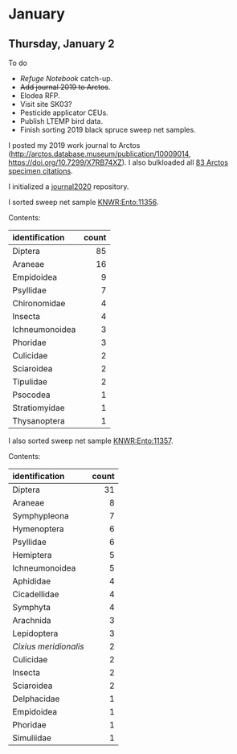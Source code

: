 # January

## Thursday, January 2

To do

* *Refuge Notebook* catch-up.
* ~~Add journal 2019 to Arctos~~.
* Elodea RFP.
* Visit site SK03?
* Pesticide applicator CEUs.
* Publish LTEMP bird data.
* Finish sorting 2019 black spruce sweep net samples.

I posted my 2019 work journal to Arctos (<http://arctos.database.museum/publication/10009014>, <https://doi.org/10.7299/X7RB74XZ>). I also bulkloaded all [83 Arctos specimen citations](http://arctos.database.museum/SpecimenResults.cfm?publication_id=10009014). 

I initialized a [journal2020](https://github.com/mlbowser/journal2020) repository.

I sorted sweep net sample [KNWR:Ento:11356](http://arctos.database.museum/guid/KNWR:Ento:11356).

Contents:

identification|count
:---|---:
Diptera|85
Araneae|16
Empidoidea|9
Psyllidae|7
Chironomidae|4
Insecta|4
Ichneumonoidea|3
Phoridae|3
Culicidae|2
Sciaroidea|2
Tipulidae|2
Psocodea|1
Stratiomyidae|1
Thysanoptera|1

I also sorted sweep net sample [KNWR:Ento:11357](http://arctos.database.museum/guid/KNWR:Ento:11357).

Contents:

identification|count
:---|---:
Diptera|31
Araneae|8
Symphypleona|7
Hymenoptera|6
Psyllidae|6
Hemiptera|5
Ichneumonoidea|5
Aphididae|4
Cicadellidae|4
Symphyta|4
Arachnida|3
Lepidoptera|3
*Cixius meridionalis*|2
Culicidae|2
Insecta|2
Sciaroidea|2
Delphacidae|1
Empidoidea|1
Phoridae|1
Simuliidae|1
